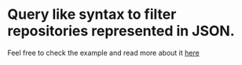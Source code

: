 # Query like syntax to filter repositories represented in JSON. 

Feel free to check the example and read more about it [here](http://www.dzautner.com/blog/2013/12/31/metaprogramming-javascript-using-proxies/)